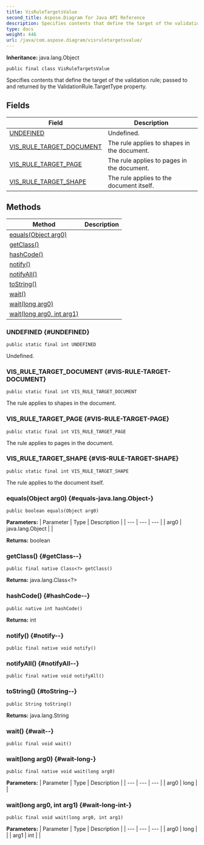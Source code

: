 ```yaml
---
title: VisRuleTargetsValue
second_title: Aspose.Diagram for Java API Reference
description: Specifies contents that define the target of the validation rule passed to and returned by the ValidationRule.TargetType property.
type: docs
weight: 446
url: /java/com.aspose.diagram/visruletargetsvalue/
---
```


**Inheritance:**
java.lang.Object
```
public final class VisRuleTargetsValue
```

Specifies contents that define the target of the validation rule; passed to and returned by the ValidationRule.TargetType property.
## Fields

| Field | Description |
| --- | --- |
| [UNDEFINED](#UNDEFINED) | Undefined. |
| [VIS_RULE_TARGET_DOCUMENT](#VIS-RULE-TARGET-DOCUMENT) | The rule applies to shapes in the document. |
| [VIS_RULE_TARGET_PAGE](#VIS-RULE-TARGET-PAGE) | The rule applies to pages in the document. |
| [VIS_RULE_TARGET_SHAPE](#VIS-RULE-TARGET-SHAPE) | The rule applies to the document itself. |
## Methods

| Method | Description |
| --- | --- |
| [equals(Object arg0)](#equals-java.lang.Object-) |  |
| [getClass()](#getClass--) |  |
| [hashCode()](#hashCode--) |  |
| [notify()](#notify--) |  |
| [notifyAll()](#notifyAll--) |  |
| [toString()](#toString--) |  |
| [wait()](#wait--) |  |
| [wait(long arg0)](#wait-long-) |  |
| [wait(long arg0, int arg1)](#wait-long-int-) |  |
### UNDEFINED {#UNDEFINED}
```
public static final int UNDEFINED
```


Undefined.

### VIS_RULE_TARGET_DOCUMENT {#VIS-RULE-TARGET-DOCUMENT}
```
public static final int VIS_RULE_TARGET_DOCUMENT
```


The rule applies to shapes in the document.

### VIS_RULE_TARGET_PAGE {#VIS-RULE-TARGET-PAGE}
```
public static final int VIS_RULE_TARGET_PAGE
```


The rule applies to pages in the document.

### VIS_RULE_TARGET_SHAPE {#VIS-RULE-TARGET-SHAPE}
```
public static final int VIS_RULE_TARGET_SHAPE
```


The rule applies to the document itself.

### equals(Object arg0) {#equals-java.lang.Object-}
```
public boolean equals(Object arg0)
```




**Parameters:**
| Parameter | Type | Description |
| --- | --- | --- |
| arg0 | java.lang.Object |  |

**Returns:**
boolean
### getClass() {#getClass--}
```
public final native Class<?> getClass()
```




**Returns:**
java.lang.Class<?>
### hashCode() {#hashCode--}
```
public native int hashCode()
```




**Returns:**
int
### notify() {#notify--}
```
public final native void notify()
```




### notifyAll() {#notifyAll--}
```
public final native void notifyAll()
```




### toString() {#toString--}
```
public String toString()
```




**Returns:**
java.lang.String
### wait() {#wait--}
```
public final void wait()
```




### wait(long arg0) {#wait-long-}
```
public final native void wait(long arg0)
```




**Parameters:**
| Parameter | Type | Description |
| --- | --- | --- |
| arg0 | long |  |

### wait(long arg0, int arg1) {#wait-long-int-}
```
public final void wait(long arg0, int arg1)
```




**Parameters:**
| Parameter | Type | Description |
| --- | --- | --- |
| arg0 | long |  |
| arg1 | int |  |

